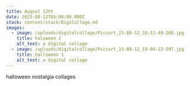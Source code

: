 ```yaml
---
title: August 12th
date: 2023-08-12T05:00:00.000Z
stack: content/stack/DigiCollage.md
images:
  - image: /uploads/digitalcollage/Picsart_23-08-12_18-11-49-208.jpg
    title: haloween 2
    alt_text: a digital collage
  - image: /uploads/digitalcollage/Picsart_23-08-12_19-04-22-597.jpg
    title: halloween 1
    alt_text: a digital collage
---
```


halloween nostalgia collages
